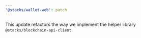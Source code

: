 ```yaml
---
'@stacks/wallet-web': patch
---
```


This update refactors the way we implement the helper library `@stacks/blockchain-api-client`.
